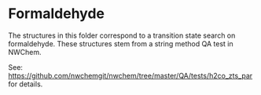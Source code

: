 # Formaldehyde

The structures in this folder correspond to a transition state
search on formaldehyde. These structures stem from a string 
method QA test in NWChem. 

See: https://github.com/nwchemgit/nwchem/tree/master/QA/tests/h2co_zts_par
for details.
